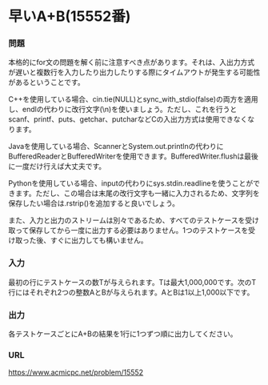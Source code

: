 # 早いA+B\(15552番\)

### 問題

本格的にfor文の問題を解く前に注意すべき点があります。それは、入出力方式が遅いと複数行を入力したり出力したりする際にタイムアウトが発生する可能性があるということです。

C++を使用している場合、cin.tie\(NULL\)とsync_with_stdio\(false\)の両方を適用し、endlの代わりに改行文字\(\n\)を使いましょう。ただし、これを行うとscanf、printf、puts、getchar、putcharなどCの入出力方式は使用できなくなります。

Javaを使用している場合、ScannerとSystem.out.printlnの代わりにBufferedReaderとBufferedWriterを使用できます。BufferedWriter.flushは最後に一度だけ行えば大丈夫です。

Pythonを使用している場合、inputの代わりにsys.stdin.readlineを使うことができます。ただし、この場合は末尾の改行文字も一緒に入力されるため、文字列を保存したい場合は.rstrip\(\)を追加すると良いでしょう。

また、入力と出力のストリームは別々であるため、すべてのテストケースを受け取って保存してから一度に出力する必要はありません。1つのテストケースを受け取った後、すぐに出力しても構いません。

     

### 入力

最初の行にテストケースの数Tが与えられます。Tは最大1,000,000です。次のT行にはそれぞれ2つの整数AとBが与えられます。AとBは1以上1,000以下です。


### 出力

各テストケースごとにA+Bの結果を1行に1つずつ順に出力してください。


### URL

https://www.acmicpc.net/problem/15552